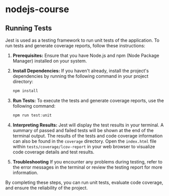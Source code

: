 # nodejs-course

## Running Tests

Jest is used as a testing framework to run unit tests of the application. To run tests and generate coverage reports, follow these instructions:

1. **Prerequisites:** Ensure that you have Node.js and npm (Node Package Manager) installed on your system.
2. **Install Dependencies:** If you haven't already, install the project's dependencies by running the following command in your project directory:

   ```powershell
   npm install
   ```

3. **Run Tests:** To execute the tests and generate coverage reports, use the following command:
   ```powershell
   npm run test:unit
   ```
4. **Interpreting Results:** Jest will display the test results in your terminal. A summary of passed and failed tests will be shown at the end of the terminal output. The results of the tests and code coverage information can also be found in the `coverage` directory. Open the `index.html` file within `tests/coverage/lcov-report` in your web browser to visualize code coverage details and test results.

5. **Troubleshooting** If you encounter any problems during testing, refer to the error messages in the terminal or review the testing report for more information.

By completing these steps, you can run unit tests, evaluate code coverage, and ensure the reliability of the project.
